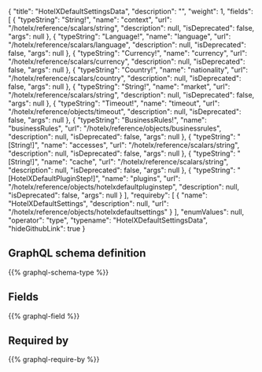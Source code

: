 {
  "title": "HotelXDefaultSettingsData",
  "description": "",
  "weight": 1,
  "fields": [
    {
      "typeString": "String!",
      "name": "context",
      "url": "/hotelx/reference/scalars/string",
      "description": null,
      "isDeprecated": false,
      "args": null
    },
    {
      "typeString": "Language!",
      "name": "language",
      "url": "/hotelx/reference/scalars/language",
      "description": null,
      "isDeprecated": false,
      "args": null
    },
    {
      "typeString": "Currency!",
      "name": "currency",
      "url": "/hotelx/reference/scalars/currency",
      "description": null,
      "isDeprecated": false,
      "args": null
    },
    {
      "typeString": "Country!",
      "name": "nationality",
      "url": "/hotelx/reference/scalars/country",
      "description": null,
      "isDeprecated": false,
      "args": null
    },
    {
      "typeString": "String!",
      "name": "market",
      "url": "/hotelx/reference/scalars/string",
      "description": null,
      "isDeprecated": false,
      "args": null
    },
    {
      "typeString": "Timeout!",
      "name": "timeout",
      "url": "/hotelx/reference/objects/timeout",
      "description": null,
      "isDeprecated": false,
      "args": null
    },
    {
      "typeString": "BusinessRules!",
      "name": "businessRules",
      "url": "/hotelx/reference/objects/businessrules",
      "description": null,
      "isDeprecated": false,
      "args": null
    },
    {
      "typeString": "[String!]",
      "name": "accesses",
      "url": "/hotelx/reference/scalars/string",
      "description": null,
      "isDeprecated": false,
      "args": null
    },
    {
      "typeString": "[String!]",
      "name": "cache",
      "url": "/hotelx/reference/scalars/string",
      "description": null,
      "isDeprecated": false,
      "args": null
    },
    {
      "typeString": "[HotelXDefaultPluginStep!]",
      "name": "plugins",
      "url": "/hotelx/reference/objects/hotelxdefaultpluginstep",
      "description": null,
      "isDeprecated": false,
      "args": null
    }
  ],
  "requireby": [
    {
      "name": "HotelXDefaultSettings",
      "description": null,
      "url": "/hotelx/reference/objects/hotelxdefaultsettings"
    }
  ],
  "enumValues": null,
  "operator": "type",
  "typename": "HotelXDefaultSettingsData",
  "hideGithubLink": true
}
## GraphQL schema definition

{{% graphql-schema-type %}}

## Fields

{{% graphql-field %}}

## Required by

{{% graphql-require-by %}}
